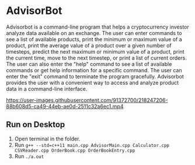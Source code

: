 # AdvisorBot

Advisorbot is a command-line program that helps a cryptocurrency investor analyze data
available on an exchange. The user can enter commands to see a list of available products,
print the minimum or maximum value of a product, print the average value of a product over
a given number of timesteps, predict the next maximum or minimum value of a product, print
the current time, move to the next timestep, or print a list of current orders. The user can
also enter the "help" command to see a list of available commands or get help information
for a specific command. The user can enter the "exit" command to terminate the program
gracefully. Advisorbot provides the user with a convenient way to access and analyze
product data in a command-line interface.

https://user-images.githubusercontent.com/91372700/218247206-88b608d5-ca49-44eb-ae0d-2511c32a6ec1.mp4

## Run on Desktop

1. Open terminal in the folder.
2. Run `g++ --std=c++11 main.cpp AdvisorMain.cpp Calculator.cpp CSVReader.cpp OrderBook.cpp OrderBookEntry.cpp`
3. Run `./a.out`

